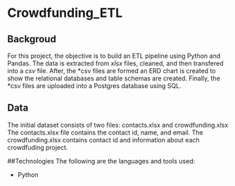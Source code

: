 # Crowdfunding_ETL

## Backgroud
For this project, the objective is to build an ETL pipeline using Python and Pandas. The data is extracted from *xlsx* files, cleaned, and then transfered into a *csv* file. After, the *csv files are formed an ERD chart is created to show the relational databases and table schemas are created. Finally, the *csv files are uploaded into a Postgres database using SQL. 
  
## Data
The initial dataset consists of two files: contacts.xlsx and crowdfunding.xlsx
The contacts.xlsx file contains the contact id, name, and email.
The crowdfunding.xlsx contains contact id and information about each crowdfuding project.

##Technologies
The following are the languages and tools used:
* Python

